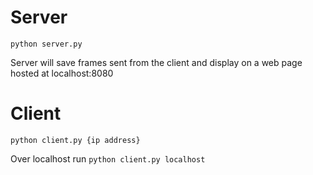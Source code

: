 # Server
`python server.py`

Server will save frames sent from the client and display on a web page hosted at localhost:8080

# Client

`python client.py {ip address}`

Over localhost run `python client.py localhost`